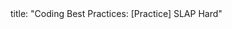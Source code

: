 <frontmatter>
title: "Coding Best Practices: [Practice] SLAP Hard"
</frontmatter>

<include src="unit-inPage-asFlat.md" boilerplate />